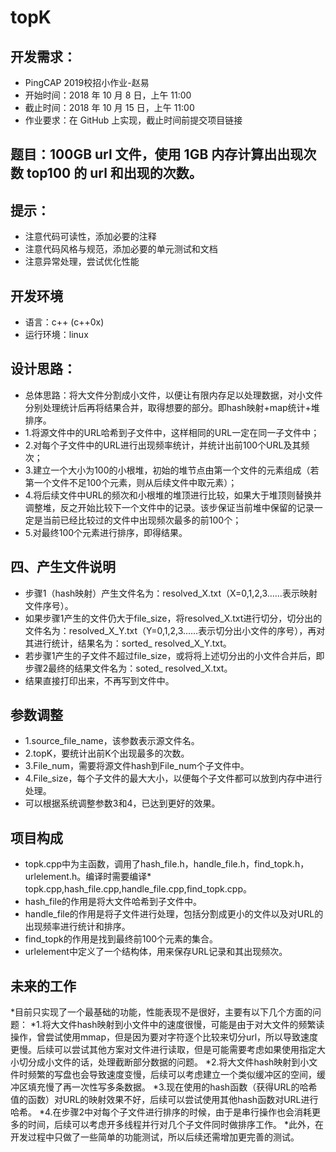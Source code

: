 # topK

## 开发需求：
* PingCAP 2019校招小作业-赵易
* 开始时间：2018 年 10 月 8 日，上午 11:00
* 截止时间：2018 年 10 月 15 日，上午 11:00
* 作业要求：在 GitHub 上实现，截止时间前提交项目链接

## 题目：100GB url 文件，使用 1GB 内存计算出出现次数 top100 的 url 和出现的次数。

## 提示：
* 注意代码可读性，添加必要的注释
* 注意代码风格与规范，添加必要的单元测试和文档
*  注意异常处理，尝试优化性能
## 开发环境
* 语言：c++ (c++0x)
* 运行环境：linux
## 设计思路：
* 总体思路：将大文件分割成小文件，以便让有限内存足以处理数据，对小文件分别处理统计后再将结果合并，取得想要的部分。即hash映射+map统计+堆排序。
* 1.将源文件中的URL哈希到子文件中，这样相同的URL一定在同一子文件中；
* 2.对每个子文件中的URL进行出现频率统计，并统计出前100个URL及其频次；
* 3.建立一个大小为100的小根堆，初始的堆节点由第一个文件的元素组成（若第一个文件不足100个元素，则从后续文件中取元素）；
* 4.将后续文件中URL的频次和小根堆的堆顶进行比较，如果大于堆顶则替换并调整堆，反之开始比较下一个文件中的记录。该步保证当前堆中保留的记录一定是当前已经比较过的文件中出现频次最多的前100个；
* 5.对最终100个元素进行排序，即得结果。
## 四、产生文件说明
* 步骤1（hash映射）产生文件名为：resolved_X.txt（X=0,1,2,3……表示映射文件序号）。
* 如果步骤1产生的文件仍大于file_size，将resolved_X.txt进行切分，切分出的文件名为：resolved_X_Y.txt（Y=0,1,2,3……表示切分出小文件的序号），再对其进行统计，结果名为：sorted_ resolved_X_Y.txt。
* 若步骤1产生的子文件不超过file_size，或将将上述切分出的小文件合并后，即步骤2最终的结果文件名为：soted_ resolved_X.txt。
* 结果直接打印出来，不再写到文件中。
## 参数调整
* 1.source_file_name，该参数表示源文件名。
* 2.topK，要统计出前K个出现最多的次数。
* 3.File_num，需要将源文件hash到File_num个子文件中。
* 4.File_size，每个子文件的最大大小，以便每个子文件都可以放到内存中进行处理。
* 可以根据系统调整参数3和4，已达到更好的效果。
## 项目构成
* topk.cpp中为主函数，调用了hash_file.h，handle_file.h，find_topk.h，urlelement.h。编译时需要编译* topk.cpp,hash_file.cpp,handle_file.cpp,find_topk.cpp。
* hash_file的作用是将大文件哈希到子文件中。
* handle_file的作用是将子文件进行处理，包括分割成更小的文件以及对URL的出现频率进行统计和排序。
* find_topk的作用是找到最终前100个元素的集合。
* urlelement中定义了一个结构体，用来保存URL记录和其出现频次。
## 未来的工作
*目前只实现了一个最基础的功能，性能表现不是很好，主要有以下几个方面的问题：
*1.将大文件hash映射到小文件中的速度很慢，可能是由于对大文件的频繁读操作，曾尝试使用mmap，但是因为要对字符逐个比较来切分url，所以导致速度更慢。后续可以尝试其他方案对文件进行读取，但是可能需要考虑如果使用指定大小切分成小文件的话，处理截断部分数据的问题。
*2.将大文件hash映射到小文件时频繁的写盘也会导致速度变慢，后续可以考虑建立一个类似缓冲区的空间，缓冲区填充慢了再一次性写多条数据。
*3.现在使用的hash函数（获得URL的哈希值的函数）对URL的映射效果不好，后续可以尝试使用其他hash函数对URL进行哈希。
*4.在步骤2中对每个子文件进行排序的时候，由于是串行操作也会消耗更多的时间，后续可以考虑开多线程并行对几个子文件同时做排序工作。
*此外，在开发过程中只做了一些简单的功能测试，所以后续还需增加更完善的测试。
